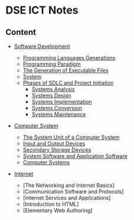 # DSE ICT Notes
## Content

- [Software Development](https://github.com/LioQing/ICT-Notes/blob/master/Software%20Development.md)
    - [Programming Languages Generations](https://github.com/LioQing/ICT-Notes/blob/master/Software%20Development.md#programming-languages-generations)
    - [Programming Paradigm](https://github.com/LioQing/ICT-Notes/blob/master/Software%20Development.md#programming-paradigm)
    - [The Generation of Executable Files](https://github.com/LioQing/ICT-Notes/blob/master/Software%20Development.md#the-generation-of-executable-files)
    - [System](https://github.com/LioQing/ICT-Notes/blob/master/Software%20Development.md#system)
    - [Phases of SDLC and Project Initiation](https://github.com/LioQing/ICT-Notes/blob/master/Software%20Development.md#phases-of-sdlc-and-project-initiation)
        - [Systems Analysis](https://github.com/LioQing/ICT-Notes/blob/master/Software%20Development.md#systems-analysis)
        - [Systems Design](https://github.com/LioQing/ICT-Notes/blob/master/Software%20Development.md#systems-design)
        - [Systems Implementation](https://github.com/LioQing/ICT-Notes/blob/master/Software%20Development.md#systems-implementation)
        - [Systems Conversion](https://github.com/LioQing/ICT-Notes/blob/master/Software%20Development.md#systems-conversion)
        - [Systems Maintenance](https://github.com/LioQing/ICT-Notes/blob/master/Software%20Development.md#systems-maintenance)

- [Computer System](https://github.com/LioQing/ICT-Notes/blob/master/Computer%20System.md)
    - [The System Unit of a Computer System](https://github.com/LioQing/ICT-Notes/blob/master/Computer%20System.md#the-system-unit-of-a-computer-system)
    - [Input and Output Devices](https://github.com/LioQing/ICT-Notes/blob/master/Computer%20System.md#input-and-output-devices)
    - [Secondary Storage Devices](https://github.com/LioQing/ICT-Notes/blob/master/Computer%20System.md#secondary-storage-devices)
    - [System Software and Application Software](https://github.com/LioQing/ICT-Notes/blob/master/Computer%20System.md#system-software-and-application-software)
    - [Computer Systems](https://github.com/LioQing/ICT-Notes/blob/master/Computer%20System.md#computer-systems)

- [Internet](https://github.com/LioQing/ICT-Notes/blob/master/Internet.md)
	- [The Networking and Internet Basics]
	- [Communication Software and Protocols]
	- [Internet Services and Applications]
	- [Introduction to HTML]
	- [Elementary Web Authoring]